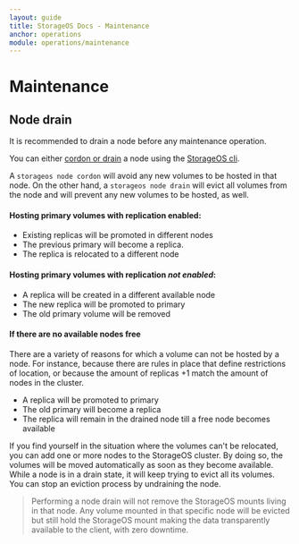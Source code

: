 ```yaml
---
layout: guide
title: StorageOS Docs - Maintenance
anchor: operations
module: operations/maintenance
---
```


# Maintenance

## Node drain

It is recommended to drain a node before any maintenance operation.

You can either [cordon or drain](/docs/reference/cli/node) a node using the [StorageOS cli](/docs/reference/cli/index). 

A `storageos node cordon` will avoid any new volumes to be hosted in that node. On the other hand, a `storageos node drain` will evict all volumes from the node and will prevent any new volumes to be hosted, as well.


####  Hosting primary volumes with replication enabled:

- Existing replicas will be promoted in different nodes
- The previous primary will become a replica. 
- The replica is relocated to a different node

#### Hosting primary volumes with replication *not enabled*:

- A replica will be created in a different available node 
- The new replica will be promoted to primary
- The old primary volume will be removed


#### If there are no available nodes free

There are a variety of reasons for which a volume can not be hosted by a node. For instance, because there are rules in place that define restrictions of location, or because the amount of replicas +1 match the amount of nodes in the cluster.

- A replica will be promoted to primary 
- The old primary will become a replica
- The replica will remain in the drained node till a free node becomes available


If you find yourself in the situation where the volumes can't be relocated, you can add one or more nodes to the StorageOS cluster. By doing so, the volumes will be moved automatically as soon as they become available. While a node is in a drain state, it will keep trying to evict all its volumes. 
You can stop an eviction process by undraining the node.

>Performing a node drain will not remove the StorageOS mounts living in that node. 
>Any volume mounted in that specific node will be evicted but still hold the StorageOS mount making the data transparently available to the client, with zero downtime.
